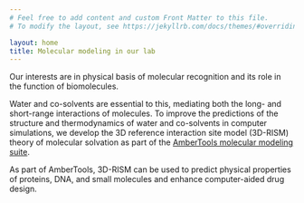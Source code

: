 ```yaml
---
# Feel free to add content and custom Front Matter to this file.
# To modify the layout, see https://jekyllrb.com/docs/themes/#overriding-theme-defaults

layout: home
title: Molecular modeling in our lab
---
```


Our interests are in physical basis of molecular recognition and its role in the function of biomolecules.

Water and co-solvents are essential to this, mediating both the long- and short-range interactions of molecules. To improve the predictions of the structure and thermodynamics of water and co-solvents in computer simulations, we develop the 3D reference interaction site model (3D-RISM) theory of molecular solvation as part of the [AmberTools molecular modeling suite](http://ambermd.org/).

As part of AmberTools, 3D-RISM can be used to predict physical properties of proteins, DNA, and small molecules and enhance computer-aided drug design.
